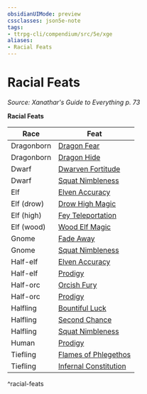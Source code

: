 ```yaml
---
obsidianUIMode: preview
cssclasses: json5e-note
tags:
- ttrpg-cli/compendium/src/5e/xge
aliases:
- Racial Feats
---
```

# Racial Feats
*Source: Xanathar's Guide to Everything p. 73* 

**Racial Feats**

| Race | Feat |
|------|------|
| Dragonborn | [Dragon Fear](/3-Mechanics/CLI/Compendium/feats/dragon-fear-xge.md) |
| Dragonborn | [Dragon Hide](/3-Mechanics/CLI/Compendium/feats/dragon-hide-xge.md) |
| Dwarf | [Dwarven Fortitude](/3-Mechanics/CLI/Compendium/feats/dwarven-fortitude-xge.md) |
| Dwarf | [Squat Nimbleness](/3-Mechanics/CLI/Compendium/feats/squat-nimbleness-xge.md) |
| Elf | [Elven Accuracy](/3-Mechanics/CLI/Compendium/feats/elven-accuracy-xge.md) |
| Elf (drow) | [Drow High Magic](/3-Mechanics/CLI/Compendium/feats/drow-high-magic-xge.md) |
| Elf (high) | [Fey Teleportation](/3-Mechanics/CLI/Compendium/feats/fey-teleportation-xge.md) |
| Elf (wood) | [Wood Elf Magic](/3-Mechanics/CLI/Compendium/feats/wood-elf-magic-xge.md) |
| Gnome | [Fade Away](/3-Mechanics/CLI/Compendium/feats/fade-away-xge.md) |
| Gnome | [Squat Nimbleness](/3-Mechanics/CLI/Compendium/feats/squat-nimbleness-xge.md) |
| Half-elf | [Elven Accuracy](/3-Mechanics/CLI/Compendium/feats/elven-accuracy-xge.md) |
| Half-elf | [Prodigy](/3-Mechanics/CLI/Compendium/feats/prodigy-xge.md) |
| Half-orc | [Orcish Fury](/3-Mechanics/CLI/Compendium/feats/orcish-fury-xge.md) |
| Half-orc | [Prodigy](/3-Mechanics/CLI/Compendium/feats/prodigy-xge.md) |
| Halfling | [Bountiful Luck](/3-Mechanics/CLI/Compendium/feats/bountiful-luck-xge.md) |
| Halfling | [Second Chance](/3-Mechanics/CLI/Compendium/feats/second-chance-xge.md) |
| Halfling | [Squat Nimbleness](/3-Mechanics/CLI/Compendium/feats/squat-nimbleness-xge.md) |
| Human | [Prodigy](/3-Mechanics/CLI/Compendium/feats/prodigy-xge.md) |
| Tiefling | [Flames of Phlegethos](/3-Mechanics/CLI/Compendium/feats/flames-of-phlegethos-xge.md) |
| Tiefling | [Infernal Constitution](/3-Mechanics/CLI/Compendium/feats/infernal-constitution-xge.md) |
^racial-feats